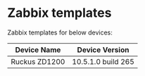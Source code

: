 # Zabbix templates
Zabbix templates for below devices:

|Device Name  |Device Version      |
|-------------|--------------------|
|Ruckus ZD1200|10.5.1.0 build 265|
